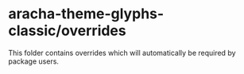 # aracha-theme-glyphs-classic/overrides

This folder contains overrides which will automatically be required by package users.
